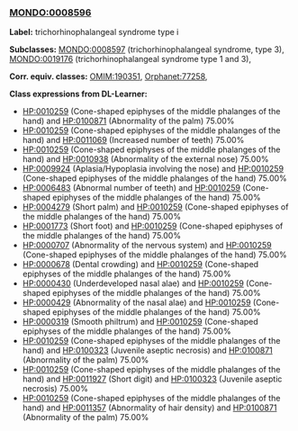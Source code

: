 
### [MONDO:0008596](http://purl.obolibrary.org/obo/MONDO_0008596)
**Label:** trichorhinophalangeal syndrome type i

**Subclasses:** [MONDO:0008597](http://purl.obolibrary.org/obo/MONDO_0008597) (trichorhinophalangeal syndrome, type 3), [MONDO:0019176](http://purl.obolibrary.org/obo/MONDO_0019176) (trichorhinophalangeal syndrome type 1 and 3), 

**Corr. equiv. classes:** [OMIM:190351](http://purl.obolibrary.org/obo/OMIM_190351), [Orphanet:77258](http://www.orpha.net/ORDO/Orphanet_77258), 

**Class expressions from DL-Learner:**

- [HP:0010259](http://purl.obolibrary.org/obo/HP_0010259) (Cone-shaped epiphyses of the middle phalanges of the hand) and [HP:0100871](http://purl.obolibrary.org/obo/HP_0100871) (Abnormality of the palm) 75.00%
- [HP:0010259](http://purl.obolibrary.org/obo/HP_0010259) (Cone-shaped epiphyses of the middle phalanges of the hand) and [HP:0011069](http://purl.obolibrary.org/obo/HP_0011069) (Increased number of teeth) 75.00%
- [HP:0010259](http://purl.obolibrary.org/obo/HP_0010259) (Cone-shaped epiphyses of the middle phalanges of the hand) and [HP:0010938](http://purl.obolibrary.org/obo/HP_0010938) (Abnormality of the external nose) 75.00%
- [HP:0009924](http://purl.obolibrary.org/obo/HP_0009924) (Aplasia/Hypoplasia involving the nose) and [HP:0010259](http://purl.obolibrary.org/obo/HP_0010259) (Cone-shaped epiphyses of the middle phalanges of the hand) 75.00%
- [HP:0006483](http://purl.obolibrary.org/obo/HP_0006483) (Abnormal number of teeth) and [HP:0010259](http://purl.obolibrary.org/obo/HP_0010259) (Cone-shaped epiphyses of the middle phalanges of the hand) 75.00%
- [HP:0004279](http://purl.obolibrary.org/obo/HP_0004279) (Short palm) and [HP:0010259](http://purl.obolibrary.org/obo/HP_0010259) (Cone-shaped epiphyses of the middle phalanges of the hand) 75.00%
- [HP:0001773](http://purl.obolibrary.org/obo/HP_0001773) (Short foot) and [HP:0010259](http://purl.obolibrary.org/obo/HP_0010259) (Cone-shaped epiphyses of the middle phalanges of the hand) 75.00%
- [HP:0000707](http://purl.obolibrary.org/obo/HP_0000707) (Abnormality of the nervous system) and [HP:0010259](http://purl.obolibrary.org/obo/HP_0010259) (Cone-shaped epiphyses of the middle phalanges of the hand) 75.00%
- [HP:0000678](http://purl.obolibrary.org/obo/HP_0000678) (Dental crowding) and [HP:0010259](http://purl.obolibrary.org/obo/HP_0010259) (Cone-shaped epiphyses of the middle phalanges of the hand) 75.00%
- [HP:0000430](http://purl.obolibrary.org/obo/HP_0000430) (Underdeveloped nasal alae) and [HP:0010259](http://purl.obolibrary.org/obo/HP_0010259) (Cone-shaped epiphyses of the middle phalanges of the hand) 75.00%
- [HP:0000429](http://purl.obolibrary.org/obo/HP_0000429) (Abnormality of the nasal alae) and [HP:0010259](http://purl.obolibrary.org/obo/HP_0010259) (Cone-shaped epiphyses of the middle phalanges of the hand) 75.00%
- [HP:0000319](http://purl.obolibrary.org/obo/HP_0000319) (Smooth philtrum) and [HP:0010259](http://purl.obolibrary.org/obo/HP_0010259) (Cone-shaped epiphyses of the middle phalanges of the hand) 75.00%
- [HP:0010259](http://purl.obolibrary.org/obo/HP_0010259) (Cone-shaped epiphyses of the middle phalanges of the hand) and [HP:0100323](http://purl.obolibrary.org/obo/HP_0100323) (Juvenile aseptic necrosis) and [HP:0100871](http://purl.obolibrary.org/obo/HP_0100871) (Abnormality of the palm) 75.00%
- [HP:0010259](http://purl.obolibrary.org/obo/HP_0010259) (Cone-shaped epiphyses of the middle phalanges of the hand) and [HP:0011927](http://purl.obolibrary.org/obo/HP_0011927) (Short digit) and [HP:0100323](http://purl.obolibrary.org/obo/HP_0100323) (Juvenile aseptic necrosis) 75.00%
- [HP:0010259](http://purl.obolibrary.org/obo/HP_0010259) (Cone-shaped epiphyses of the middle phalanges of the hand) and [HP:0011357](http://purl.obolibrary.org/obo/HP_0011357) (Abnormality of hair density) and [HP:0100871](http://purl.obolibrary.org/obo/HP_0100871) (Abnormality of the palm) 75.00%


